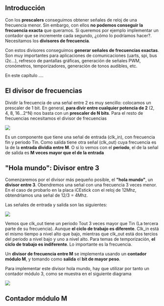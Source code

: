 ## Introducción

Con los **prescalers** conseguimos obtener señales de reloj de una frecuencia menor. Sin embargo, con ellos **no podemos conseguir la frecuencia exacta** que queramos. Si queremos por ejemplo implementar un contador que se incremente cada segundo, ¿cómo lo podríamos hacer?. Necesitamos los **divisores de frecuencia**.

Con estos divisores conseguimos **generar señales de frecuencias exactas**. Son muy importantes para aplicaciones de comunicaciones (uarts, spi, bus i2c...), refresco de pantallas gráficas, generación de señales PWM, cronómetros, temporizadores, generación de tonos audibles, etc.

En este capítulo ....

## El divisor de frecuencias

Dividir la frecuencia de una señal entre 2 es muy sencillo: colocamos un prescaler de 1 bit. En general, **para divir entre cualquier potencia de 2** (2, 4, 8, 16...2^N) nos basta con un **prescaler de N bits**. Para el resto de frecuencias necesitamos el divisor de frecuencias

![](https://github.com/Obijuan/open-fpga-verilog-tutorial/raw/master/tutorial/T15-divisor/images/divisor-1.png)

Es un componente que tiene una señal de entrada (clk_in), con frecuencia fin y periodo Tin. Como salida tiene otra señal (clk_out) cuya frecuencia es la de la **entrada dividia entre M**. O si lo vemos con el **periodo**, el de la señal de salida es **M veces mayor que el de la entrada**

## "Hola mundo": Divisor entre 3

 Comenzaremos por el divisor más pequeño posible, el **"hola mundo"**, un **divisor entre 3**. Obendremos una señal con una frecuencia 3 veces menor. En el caso de probarlo en la placa iCEstick con el reloj de 12Mhz, obtendríamos una señal de 12/3 = 4Mhz. 

Las señales de entrada y salida son las siguientes:

![](https://github.com/Obijuan/open-fpga-verilog-tutorial/raw/master/tutorial/T15-divisor/images/divisor-2.png)

Vemos que clk_out tiene un periodo Tout 3 veces mayor que Tin (La tercera parte de su frecuencia). Aunque **el ciclo de trabajo es diferente**. Clk_in está el mismo tiempo a nivel alto que bajo, mientras que clk_out está dos tercios del periodo a nivel bajo y uno a nivel alto. Para temas de temporización, **el ciclo de trabajo es indiferente**. Lo importante es la frecuencia.

Un **divisor de frecuencia entre M** se implementa usando un **contador módulo M**, y tomando como **salida** el **bit de mayor peso**.

Para implementar este divisor hola mundo, hay que utilizar por tanto un contador módulo 3, como se muestra en el siguiente diagrama

![](https://github.com/Obijuan/open-fpga-verilog-tutorial/raw/master/tutorial/T15-divisor/images/divisor-3.png)

## Contador módulo M



